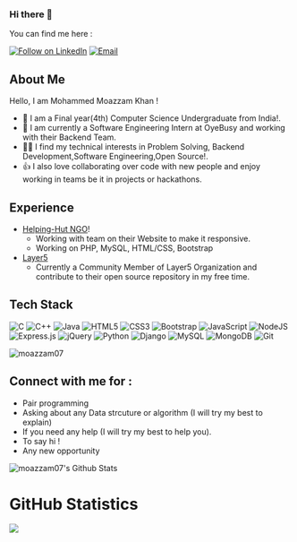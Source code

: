 ### Hi there 👋

You can find me here :
<p align="left">
  <a href="https://www.linkedin.com/in/mohammed-moazzam-khan-756465207/"><img title="Follow on LinkedIn" src="https://img.shields.io/badge/LinkedIn-0077B5?style=for-the-badge&logo=linkedin&logoColor=white"/></a>
  <a href="mailto:kmohdmoazzam70@gmail.com"><img title="Email" src="https://img.shields.io/badge/Gmail-D14836?style=for-the-badge&logo=gmail&logoColor=white"/></a>

## About Me
Hello, I am Mohammed Moazzam Khan !
- 🔭 I am a Final year(4th) Computer Science Undergraduate from India!.
- 🌱 I am currently a Software Engineering Intern at OyeBusy and working with their Backend Team.
- 👩‍💻 I find my technical interests in Problem Solving, Backend Development,Software Engineering,Open Source!. 
- 👍 I also love collaborating over code with new people and enjoy working in teams be it in projects or hackathons. 
 
## Experience 
 - [Helping-Hut NGO](https://helpinghutngo.in/)! 
    - Working with team on their Website to make it responsive.
    - Working on PHP, MySQL, HTML/CSS, Bootstrap
 - [Layer5](https://layer5.io/) 
    - Currently a Community Member of Layer5 Organization and contribute to their open source repository in my free time.


 
## Tech Stack

![C](https://img.shields.io/badge/c-%2300599C.svg?style=for-the-badge&logo=c&logoColor=white)
![C++](https://img.shields.io/badge/c++-%2300599C.svg?style=for-the-badge&logo=c%2B%2B&logoColor=white)
![Java](https://img.shields.io/badge/java-%23ED8B00.svg?style=for-the-badge&logo=java&logoColor=white)
![HTML5](https://img.shields.io/badge/html5-%23E34F26.svg?style=for-the-badge&logo=html5&logoColor=white)
![CSS3](https://img.shields.io/badge/css3-%231572B6.svg?style=for-the-badge&logo=css3&logoColor=white)
![Bootstrap](https://img.shields.io/badge/bootstrap-%23563D7C.svg?style=for-the-badge&logo=bootstrap&logoColor=white)
![JavaScript](https://img.shields.io/badge/javascript-%23323330.svg?style=for-the-badge&logo=javascript&logoColor=%23F7DF1E)
![NodeJS](https://img.shields.io/badge/node.js-6DA55F?style=for-the-badge&logo=node.js&logoColor=white)
![Express.js](https://img.shields.io/badge/express.js-%23404d59.svg?style=for-the-badge&logo=express&logoColor=%2361DAFB)
![jQuery](https://img.shields.io/badge/jquery-%230769AD.svg?style=for-the-badge&logo=jquery&logoColor=white)
![Python](https://img.shields.io/badge/python-3670A0?style=for-the-badge&logo=python&logoColor=ffdd54)
![Django](https://img.shields.io/badge/django-%23000.svg?style=for-the-badge&logo=django&logoColor=white)
![MySQL](https://img.shields.io/badge/mysql-%2300f.svg?style=for-the-badge&logo=mysql&logoColor=white)
![MongoDB](https://img.shields.io/badge/MongoDB-%234ea94b.svg?style=for-the-badge&logo=mongodb&logoColor=white)
![Git](https://img.shields.io/badge/git-%23F05033.svg?style=for-the-badge&logo=git&logoColor=white)
<p align="left"> 
<img src="https://komarev.com/ghpvc/?username=moazzam07E&label=Views&color=blue&style=plastic" alt="moazzam07" />
 </p>

## Connect with me for :
  - Pair programming
  - Asking about any Data strcuture or algorithm (I will try my best to explain)
  - If you need any help (I will try my best to help you).
  - To say hi !
  - Any new opportunity 
  

![moazzam07's Github Stats](https://github-readme-stats.anuraghazra1.vercel.app/api?username=moazzam07&show_icons=true&include_all_commits=true&theme=radical)

<h1 align="left">GitHub Statistics</h1>

<a href="https://github.com/moazzam07">
  <img align="center" src="https://github-readme-stats.vercel.app/api/top-langs/?username=moazzam07&theme=tokyonight&layout=compact&" />
</a>
</p>
